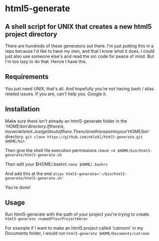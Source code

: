# html5-generate
## A shell script for UNIX that creates a new html5 project directory

There are hundreds of these generators out there. I'm just putting this in a repo because I'd like to have my own, and that I know what it does. I could just also use someone else's and read the src code for peace of mind. But I'm too lazy to do that. Hence I have this.

## Requirements

You just need UNIX, that's all. And hopefully you're not having bash / alias related issues. If you are, can't help you. Google it.

## Installation

Make sure there isn't already an html5-generate folder in the '$HOME/bin' directory. If there is, move/delete it. Just get it out of there. Then clone this repo into your '$HOME/bin' directory.
`git clone https://github.com/nklnkl/html5-generate.git $HOME/bin`


Then give the shell file execution permissions
`chmod +X $HOME/bin/html5-generate/html5-generate.sh`


Then edit your $HOME/.bashrc
`nano $HOME/.bashrc`

And add this at the end
`alias html5-generate='~/bin/html5-generate/html5-generate.sh'`

You're done!


## Usage

Run html5-generate with the path of your project you're trying to create.
`html5-generate <nameOfYourProjectHere>`

For example if I want to make an html5 project called 'catroom' in my Documents folder, I would run
`html5-generate $HOME/Documents/catroom`
